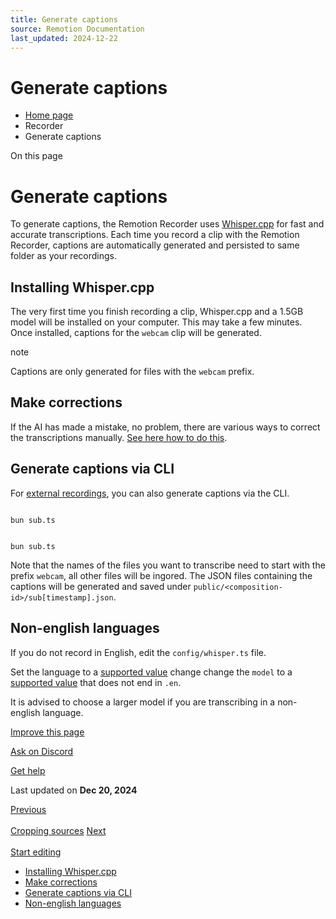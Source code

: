 ```yaml
---
title: Generate captions
source: Remotion Documentation
last_updated: 2024-12-22
---
```


# Generate captions

- [Home page](/)
- Recorder
- Generate captions

On this page

# Generate captions

To generate captions, the Remotion Recorder uses [Whisper.cpp](https://github.com/ggerganov/whisper.cpp) for fast and accurate transcriptions.
Each time you record a clip with the Remotion Recorder, captions are automatically generated and persisted to same folder as your recordings.

## Installing Whisper.cpp [​](\#installing-whispercpp "Direct link to Installing Whisper.cpp")

The very first time you finish recording a clip, Whisper.cpp and a 1.5GB model will be installed on your computer. This may take a few minutes.
Once installed, captions for the `webcam` clip will be generated.

note

Captions are only generated for files with the `webcam` prefix.

## Make corrections [​](\#make-corrections "Direct link to Make corrections")

If the AI has made a mistake, no problem, there are various ways to correct the transcriptions manually. [See here how to do this](/docs/recorder/editing/captions).

## Generate captions via CLI [​](\#generate-captions-via-cli "Direct link to Generate captions via CLI")

For [external recordings](/docs/recorder/external-recordings), you can also generate captions via the CLI.

```

bun sub.ts
```

```

bun sub.ts
```

Note that the names of the files you want to transcribe need to start with the prefix `webcam`, all other files will be ingored.
The JSON files containing the captions will be generated and saved under `public/<composition-id>/sub[timestamp].json`.

## Non-english languages [​](\#non-english-languages "Direct link to Non-english languages")

If you do not record in English, edit the `config/whisper.ts` file.

Set the language to a [supported value](/docs/install-whisper-cpp/transcribe#language) change change the `model` to a [supported value](/docs/install-whisper-cpp/download-whisper-model#model) that does not end in `.en`.

It is advised to choose a larger model if you are transcribing in a non-english language.

[Improve this page](https://github.com/remotion-dev/remotion/edit/main/packages/docs/docs/recorder/captions.mdx)

[Ask on Discord](https://remotion.dev/discord)

[Get help](/docs/get-help)

Last updated on **Dec 20, 2024**

[Previous\
\
Cropping sources](/docs/recorder/record/cropping) [Next\
\
Start editing](/docs/recorder/editing/)

- [Installing Whisper.cpp](#installing-whispercpp)
- [Make corrections](#make-corrections)
- [Generate captions via CLI](#generate-captions-via-cli)
- [Non-english languages](#non-english-languages)
